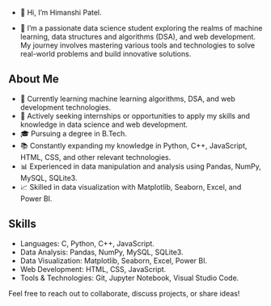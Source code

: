 - 👋 Hi, I’m Himanshi Patel.

- 🌱 I’m a passionate data science student exploring the realms of machine learning, data structures and algorithms (DSA), and web development. My journey involves mastering various tools and technologies to solve real-world problems and build innovative solutions.

## About Me

- 🌱 Currently learning machine learning algorithms, DSA, and web development technologies.
- 💼 Actively seeking internships or opportunities to apply my skills and knowledge in data science and web development.
- 🎓 Pursuing a degree in B.Tech.
- 📚 Constantly expanding my knowledge in Python, C++, JavaScript, HTML, CSS, and other relevant technologies.
- 📊 Experienced in data manipulation and analysis using Pandas, NumPy, MySQL, SQLite3.
- 📈 Skilled in data visualization with Matplotlib, Seaborn, Excel, and Power BI.


## Skills

- Languages: C, Python, C++, JavaScript.
- Data Analysis: Pandas, NumPy, MySQL, SQLite3.
- Data Visualization: Matplotlib, Seaborn, Excel, Power BI.
- Web Development: HTML, CSS, JavaScript.
- Tools & Technologies: Git, Jupyter Notebook, Visual Studio Code.

Feel free to reach out to collaborate, discuss projects, or share ideas!



